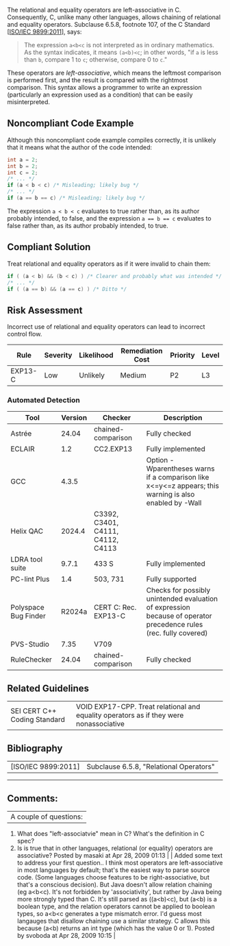 The relational and equality operators are left-associative in C. Consequently, C, unlike many other languages, allows chaining of relational and equality operators. Subclause 6.5.8, footnote 107, of the C Standard \[[ISO/IEC 9899:2011](AA.-Bibliography_87152170.html#AA.Bibliography-ISO-IEC9899-2011)\], says:
> The expression `a<b<c` is not interpreted as in ordinary mathematics. As the syntax indicates, it means `(a<b)<c`; in other words, "if `a` is less than `b`, compare 1 to `c`; otherwise, compare 0 to `c`."

These operators are *left-associative*, which means the leftmost comparison is performed first, and the result is compared with the rightmost comparison. This syntax allows a programmer to write an expression (particularly an expression used as a condition) that can be easily misinterpreted.
## Noncompliant Code Example
Although this noncompliant code example compiles correctly, it is unlikely that it means what the author of the code intended:
``` c
int a = 2;
int b = 2;
int c = 2;
/* ... */
if (a < b < c) /* Misleading; likely bug */
/* ... */
if (a == b == c) /* Misleading; likely bug */
```
The expression `a < b < c` evaluates to true rather than, as its author probably intended, to false, and the expression `a == b == c` evaluates to false rather than, as its author probably intended, to true.
## Compliant Solution
Treat relational and equality operators as if it were invalid to chain them:
``` c
if ( (a < b) && (b < c) ) /* Clearer and probably what was intended */
/* ... */
if ( (a == b) && (a == c) ) /* Ditto */
```
## Risk Assessment
Incorrect use of relational and equality operators can lead to incorrect control flow.

| Rule | Severity | Likelihood | Remediation Cost | Priority | Level |
| ----|----|----|----|----|----|
| EXP13-C | Low | Unlikely | Medium | P2 | L3 |

### Automated Detection

| Tool | Version | Checker | Description |
| ----|----|----|----|
| Astrée | 24.04 | chained-comparison | Fully checked |
| ECLAIR | 1.2 | CC2.EXP13 | Fully implemented |
| GCC | 4.3.5 |  | Option -Wparentheses warns if a comparison like x<=y<=z appears; this warning is also enabled by -Wall |
| Helix QAC | 2024.4 | C3392, C3401, C4111, C4112, C4113 |  |
| LDRA tool suite | 9.7.1 | 433 S | Fully implemented |
| PC-lint Plus | 1.4 | 503, 731 | Fully supported |
| Polyspace Bug Finder | R2024a | CERT C: Rec. EXP13-C | Checks for possibly unintended evaluation of expression because of operator precedence rules (rec. fully covered) |
| PVS-Studio | 7.35 | V709 |  |
| RuleChecker | 24.04 | chained-comparison | Fully checked |

## Related Guidelines

|  |  |
| ----|----|
| SEI CERT C++ Coding Standard | VOID EXP17-CPP. Treat relational and equality operators as if they were nonassociative |

## Bibliography

|  |  |
| ----|----|
| [ISO/IEC 9899:2011] | Subclause 6.5.8, "Relational Operators" |

------------------------------------------------------------------------
[](https://wiki.sei.cmu.edu/confluence/pages/viewpage.action?pageId=87152282) [](../c/Rec_%2003_%20Expressions%20_EXP_) [](https://wiki.sei.cmu.edu/confluence/pages/viewpage.action?pageId=87152251)
## Comments:

|  |
| ----|
| A couple of questions:
1. What does "left-associatvie" mean in C? What's the definition in C spec?
2. Is is true that in other languages, relational (or equality) operators are associative?
                                        Posted by masaki at Apr 28, 2009 01:13
                                     |
| Added some text to address your first question..
I think most operators are left-associative in most languages by default; that's the easiest way to parse source code. (Some languages choose features to be right-associative, but that's a conscious decision).
But Java doesn't allow relation chaining (eg a<b<c). It's not forbidden by 'associativity', but rather by Java being more strongly typed than C. It's still parsed as ((a<b)<c), but (a<b) is a boolean type, and the relation operators cannot be applied to boolean types, so a<b<c generates a type mismatch error. I'd guess most langauges that disallow chaining use a similar strategy.  C allows this because (a<b) returns an int type (which has the value 0 or 1).
                                        Posted by svoboda at Apr 28, 2009 10:15
                                     |

